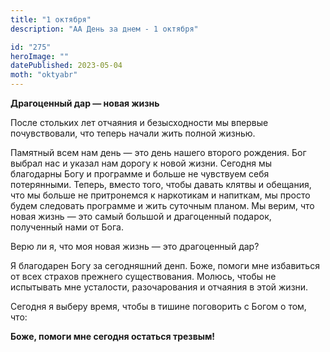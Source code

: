```yaml
---
title: "1 октября"
description: "АА День за днем - 1 октября"

id: "275"
heroImage: ""
datePublished: 2023-05-04
moth: "oktyabr"
---
```


**Драгоценный дар — новая жизнь**

После стольких лет отчаяния и безысходности мы впервые почувствовали, что
теперь начали жить полной жизнью.

Памятный всем нам день — это день нашего второго рождения. Бог выбрал нас и
указал нам дорогу к новой жизни. Сегодня мы благодарны Богу и программе и
больше не чувствуем себя потерянными. Теперь, вместо того, чтобы давать клятвы
и обещания, что мы больше не притронемся к наркотикам и напиткам, мы просто
будем следовать программе и жить суточным планом. Мы верим, что новая жизнь —
это самый большой и драгоценный подарок, полученный нами от Бога.

Верю ли я, что моя новая жизнь — это драгоценный дар?

Я благодарен Богу за сегодняшний денп. Боже, помоги мне избавиться от всех
страхов прежнего существования. Молюсь, чтобы не испытывать мне усталости,
разочарования и отчаяния в этой жизни.

Сегодня я выберу время, чтобы в тишине поговорить с Богом о том, что:

**Боже, помоги мне сегодня остаться трезвым!**
